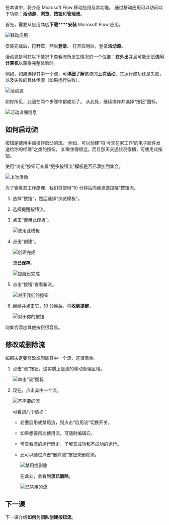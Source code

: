 在本课中，将介绍 Microsoft Flow 移动应用及其功能。 通过移动应用可以访问以下功能：**活动源**、**浏览**、**按钮**和**管理流**。

首先，需要从应用商店**下载****安装** Microsoft Flow 应用。

![移动应用](./media/learning-mobile-app/open-mobile-app.png)

安装完成后，**打开它**，然后**登录**。 打开应用后，登录**活动源**。

活动源是可在以下情况下查看流所发生情况的一个位置：**在外出**并且可能无法**访问计算机**以获得完整体验时。

例如，如果选择其中一个流，可**详细了解**该流的**上次活动**、其运行成功还是失败，以及失败的具体步骤（如果运行失败）。

![活动源](./media/learning-mobile-app/see-all-activity.png)

如你所见，此流在两个步骤中都成功了。 从此处，继续操作并选择“按钮”图标。

![活动详细信息](./media/learning-mobile-app/activity-details.png)

## <a name="how-flows-are-started"></a>如何启动流
   按钮是使用手动操作启动的流。 例如，可以创建“将‘今天在家工作’的电子邮件发送给你的经理”之类的按钮。
如果住得很远，而且那天交通状况很糟，可使用此按钮。

使用“浏览”按钮可查看“更多按钮流”模板是否已添加到集合。

![上次活动](./media/learning-mobile-app/click-browse-button.png)

为了查看其工作原理，我们将使用“10 分钟后向我发送提醒”按钮流。

1. 选择“按钮”，然后选择“浏览模板”。
2. 选择提醒按钮流。
3. 点击“使用此模板”。
   
    ![使用此模板](./media/learning-mobile-app/use-this-template.png)
4. 点击“创建”。
   
    ![创建完成](./media/learning-mobile-app/create-complete.png)
   
    流**已保存**。
   
    ![提醒已完成](./media/learning-mobile-app/complete-reminder.png)
5. 点击“按钮”查看新流。 
   
    ![对于我们的按钮](./media/learning-mobile-app/button-send-reminder.png)
6. 继续并点击它，10 分钟后，将**收到提醒**。
   
    ![对于你的按钮](./media/learning-mobile-app/in-your-collection.png)

向集合添加其他按钮很容易。

## <a name="modify-or-delete-a-flow"></a>修改或删除流
如果决定要修改或删除其中一个流，这很简单。

1. 点击“流”按钮，这实质上是流的移动管理区域。
   
    ![单击“流”图标](./media/learning-mobile-app/click-flows-button.png)
2. 现在，点击其中一个流。
   
    ![不需要的流](./media/learning-mobile-app/send-a-reminder.png)
   
    可看到几个选项：
   
   * 若要启用或禁用流，则点击“启用流”切换开关。
   * 如果想要再次使用流，可随时编辑它。 
   * 可查看流的运行历史，了解其成功和不成功的运行。
   * 还可以通过点击“删除流”按钮来删除流。
     
     ![禁用或删除](./media/learning-mobile-app/disable-delete.png)
     
     在此处，会看到**流已删除**。
     
     ![已禁用的流](./media/learning-mobile-app/disabled-flow.png)

## <a name="next-lesson"></a>下一课
下一课介绍**如何为团队创建按钮流**。 

